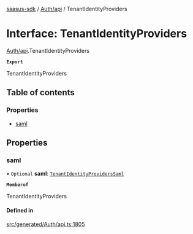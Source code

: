 [saasus-sdk](../README.md) / [Auth/api](../modules/Auth_api.md) / TenantIdentityProviders

# Interface: TenantIdentityProviders

[Auth/api](../modules/Auth_api.md).TenantIdentityProviders

**`Export`**

TenantIdentityProviders

## Table of contents

### Properties

- [saml](Auth_api.TenantIdentityProviders.md#saml)

## Properties

### saml

• `Optional` **saml**: [`TenantIdentityProvidersSaml`](Auth_api.TenantIdentityProvidersSaml.md)

**`Memberof`**

TenantIdentityProviders

#### Defined in

[src/generated/Auth/api.ts:1805](https://github.com/saasus-platform/saasus-sdk-javascript/blob/997c544/src/generated/Auth/api.ts#L1805)
